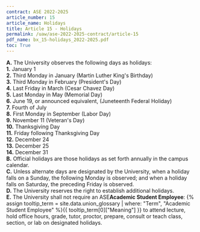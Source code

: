 ```yaml
---
contract: ASE 2022-2025
article_number: 15
article_name: Holidays 
title: Article 15 - Holidays 
permalink: /uaw/ase-2022-2025-contract/article-15
pdf_name: bx_15-holidays_2022-2025.pdf
toc: True
---
```



<div class="lvl1"><b>A.</b> The University observes the following days as holidays:</div>

<div class="lvl2"><b>1.</b> January 1</div>
<div class="lvl2"><b>2.</b> Third Monday in January (Martin Luther King's Birthday)</div>
<div class="lvl2"><b>3.</b> Third Monday in February (President's Day)</div>
<div class="lvl2"><b>4.</b> Last Friday in March (Cesar Chavez Day)</div>
<div class="lvl2"><b>5.</b> Last Monday in May (Memorial Day)</div>
<div class="lvl2"><b>6.</b> June 19, or announced equivalent, (Juneteenth Federal Holiday)</div>
<div class="lvl2"><b>7.</b> Fourth of July</div>
<div class="lvl2"><b>8.</b> First Monday in September (Labor Day)</div>
<div class="lvl2"><b>9.</b> November 11 (Veteran's Day)</div>
<div class="lvl2"><b>10.</b> Thanksgiving Day</div>
<div class="lvl2"><b>11.</b> Friday following Thanksgiving Day</div>
<div class="lvl2"><b>12.</b> December 24</div>
<div class="lvl2"><b>13.</b> December 25</div>
<div class="lvl2"><b>14.</b> December 31</div>
<div class="lvl1"><b>B.</b> Official holidays are those holidays as set forth annually in the campus calendar.</div>
<div class="lvl1"><b>C.</b> Unless alternate days are designated by the University, when a holiday falls on a Sunday, the following Monday is observed; and when a holiday falls on Saturday, the preceding Friday is observed.</div>
<div class="lvl1"><b>D.</b> The University reserves the right to establish additional holidays.</div>
<div class="lvl1"><b>E.</b> The University shall not require an <span class="tooltip">ASE<span class="tooltip-text"><b>Academic Student Employee</b>: {% assign tooltip_term = site.data.union_glossary | where: "Term", "Academic Student Employee" %}{{ tooltip_term[0]["Meaning"] }}</span></span> to attend lecture, hold office hours, grade, tutor, proctor, prepare, consult or teach class, section, or lab on designated holidays.</div>
